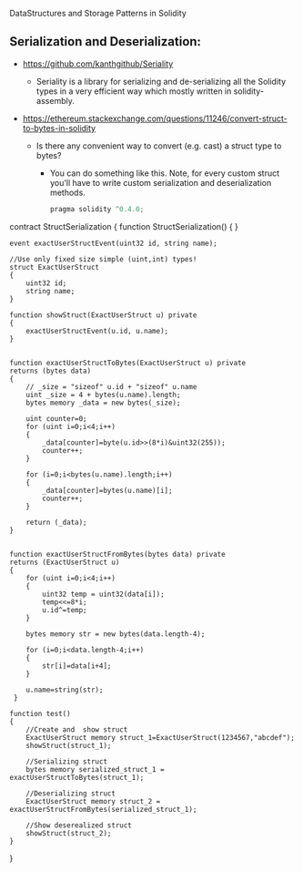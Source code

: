 DataStructures and Storage Patterns in Solidity

## Serialization and Deserialization:

- https://github.com/kanthgithub/Seriality

  - Seriality is a library for serializing and de-serializing all the Solidity types in a very efficient way which mostly written in solidity-assembly.

- https://ethereum.stackexchange.com/questions/11246/convert-struct-to-bytes-in-solidity

  - Is there any convenient way to convert (e.g. cast) a struct type to bytes?

    - You can do something like this. Note, for every custom struct you'll have to write custom serialization and deserialization methods.

      ```js
      pragma solidity ^0.4.0;

contract StructSerialization
{
    function StructSerialization()
    {
    }

    event exactUserStructEvent(uint32 id, string name);

    //Use only fixed size simple (uint,int) types!
    struct ExactUserStruct
    {
        uint32 id;
        string name;
    }

    function showStruct(ExactUserStruct u) private
    {
        exactUserStructEvent(u.id, u.name);
    }


    function exactUserStructToBytes(ExactUserStruct u) private
    returns (bytes data)
    {
        // _size = "sizeof" u.id + "sizeof" u.name
        uint _size = 4 + bytes(u.name).length;
        bytes memory _data = new bytes(_size);

        uint counter=0;
        for (uint i=0;i<4;i++)
        {
            _data[counter]=byte(u.id>>(8*i)&uint32(255));
            counter++;
        }

        for (i=0;i<bytes(u.name).length;i++)
        {
            _data[counter]=bytes(u.name)[i];
            counter++;
        }

        return (_data);
    }


    function exactUserStructFromBytes(bytes data) private
    returns (ExactUserStruct u)
    {
        for (uint i=0;i<4;i++)
        {
            uint32 temp = uint32(data[i]);
            temp<<=8*i;
            u.id^=temp;
        }

        bytes memory str = new bytes(data.length-4);

        for (i=0;i<data.length-4;i++)
        {
            str[i]=data[i+4];
        }

        u.name=string(str);
     }

    function test()
    {
        //Create and  show struct
        ExactUserStruct memory struct_1=ExactUserStruct(1234567,"abcdef");
        showStruct(struct_1);

        //Serializing struct
        bytes memory serialized_struct_1 = exactUserStructToBytes(struct_1);

        //Deserializing struct
        ExactUserStruct memory struct_2 = exactUserStructFromBytes(serialized_struct_1);

        //Show deserealized struct
        showStruct(struct_2);
    }
}
```
      
      
